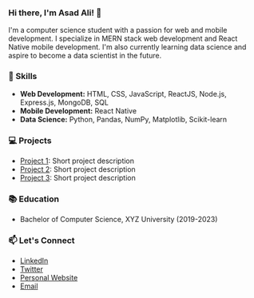 ### Hi there, I'm Asad Ali! 👋

I'm a computer science student with a passion for web and mobile development. I specialize in MERN stack web development and React Native mobile development. I'm also currently learning data science and aspire to become a data scientist in the future.

### 🚀 Skills

- **Web Development:** HTML, CSS, JavaScript, ReactJS, Node.js, Express.js, MongoDB, SQL
- **Mobile Development:** React Native
- **Data Science:** Python, Pandas, NumPy, Matplotlib, Scikit-learn

### 💻 Projects

- [Project 1](link-to-project): Short project description
- [Project 2](link-to-project): Short project description
- [Project 3](link-to-project): Short project description

### 📚 Education

- Bachelor of Computer Science, XYZ University (2019-2023)

### 📫 Let's Connect

- [LinkedIn](https://www.linkedin.com/in/asad-ali-1234567/)
- [Twitter](https://twitter.com/asadali27232)
- [Personal Website](https://www.asadali27232.com/)
- [Email](mailto:asadali27232@gmail.com)

